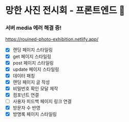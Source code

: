 # 망한 사진 전시회 - 프론트엔드 🌷

### 서버 media 에러 해결 중!

https://rouined-photo-exhibition.netlify.app/

- [x] 랜딩 페이지 스타일링
- [x] get 페이지 스타일링
- [x] post 페이지 스타일링
- [x] update 페이지 스타일링
- [x] 데이터 패칭
- [x] 랜딩 페이지 글 작성
- [x] 비밀번호 확인 모달 제작
- [x] 컴포넌트 연결
- [ ] 사용자 피드백 페이지 링크 연결
- [x] 방문자 수 반영
- [x] 방명록 페이지 스타일링
